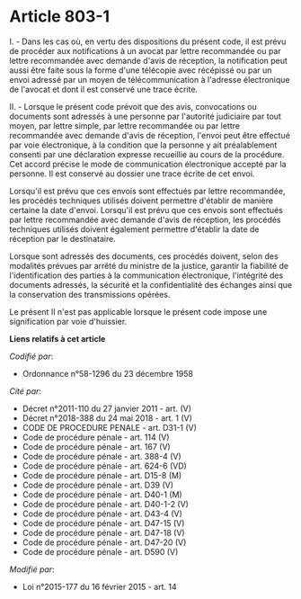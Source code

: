 # Article 803-1

I. - Dans les cas où, en vertu des dispositions du présent code, il est prévu de procéder aux notifications à un avocat par
lettre recommandée ou par lettre recommandée avec demande d'avis de réception, la notification peut aussi être faite sous la
forme d'une télécopie avec récépissé ou par un envoi adressé par un moyen de télécommunication à l'adresse électronique de
l'avocat et dont il est conservé une trace écrite.

II. - Lorsque le présent code prévoit que des avis, convocations ou documents sont adressés à une personne par l'autorité
judiciaire par tout moyen, par lettre simple, par lettre recommandée ou par lettre recommandée avec demande d'avis de
réception, l'envoi peut être effectué par voie électronique, à la condition que la personne y ait préalablement consenti par
une déclaration expresse recueillie au cours de la procédure. Cet accord précise le mode de communication électronique
accepté par la personne. Il est conservé au dossier une trace écrite de cet envoi.

Lorsqu'il est prévu que ces envois sont effectués par lettre recommandée, les procédés techniques utilisés doivent permettre
d'établir de manière certaine la date d'envoi. Lorsqu'il est prévu que ces envois sont effectués par lettre recommandée avec
demande d'avis de réception, les procédés techniques utilisés doivent également permettre d'établir la date de réception par
le destinataire.

Lorsque sont adressés des documents, ces procédés doivent, selon des modalités prévues par arrêté du ministre de la justice,
garantir la fiabilité de l'identification des parties à la communication électronique, l'intégrité des documents adressés, la
sécurité et la confidentialité des échanges ainsi que la conservation des transmissions opérées.

Le présent II n'est pas applicable lorsque le présent code impose une signification par voie d'huissier.

**Liens relatifs à cet article**

_Codifié par_:

  - Ordonnance n°58-1296 du 23 décembre 1958

_Cité par_:

  - Décret n°2011-110 du 27 janvier 2011 - art. (V)
  - Décret n°2018-388 du 24 mai 2018 - art. 1 (V)
  - CODE DE PROCEDURE PENALE - art. D31-1 (V)
  - Code de procédure pénale - art. 114 (V)
  - Code de procédure pénale - art. 167 (V)
  - Code de procédure pénale - art. 388-4 (V)
  - Code de procédure pénale - art. 624-6 (VD)
  - Code de procédure pénale - art. D15-8 (M)
  - Code de procédure pénale - art. D39 (V)
  - Code de procédure pénale - art. D40-1 (M)
  - Code de procédure pénale - art. D40-1-2 (V)
  - Code de procédure pénale - art. D43-4 (V)
  - Code de procédure pénale - art. D47-15 (V)
  - Code de procédure pénale - art. D47-18 (V)
  - Code de procédure pénale - art. D47-20 (V)
  - Code de procédure pénale - art. D590 (V)

_Modifié par_:

  - Loi n°2015-177 du 16 février 2015 - art. 14
